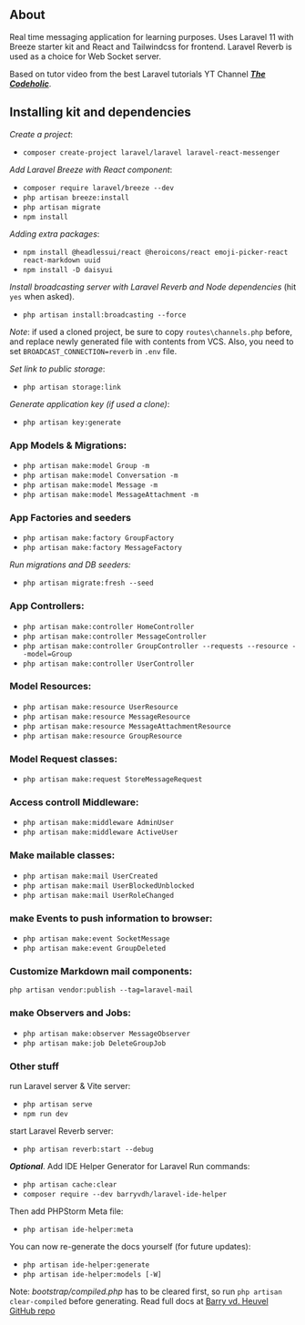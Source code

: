 ## About

Real time messaging application for learning purposes. Uses Laravel 11 with Breeze starter kit and React and Tailwindcss for frontend. Laravel Reverb is used as a choice for Web Socket server.

Based on tutor video from the best Laravel tutorials YT Channel
**_[The Codeholic](https://www.youtube.com/@TheCodeholic)_**.

## Installing kit and dependencies

_Create a project_:
* `composer create-project laravel/laravel laravel-react-messenger`

_Add Laravel Breeze with React component_:
* `composer require laravel/breeze --dev`
* `php artisan breeze:install`
* `php artisan migrate`
* `npm install`

_Adding extra packages_:
* `npm install @headlessui/react @heroicons/react emoji-picker-react react-markdown uuid`
* `npm install -D daisyui`

_Install broadcasting server with Laravel Reverb and Node dependencies_ (hit `yes` when asked).
* `php artisan install:broadcasting --force`

_Note_: if used a cloned project, be sure to copy `routes\channels.php` before, and replace newly generated file with contents from VCS. Also, you need to set `BROADCAST_CONNECTION=reverb` in `.env` file.

_Set link to public storage_:
* `php artisan storage:link`

_Generate application key (if used a clone)_:
* `php artisan key:generate`

### App Models & Migrations:
* `php artisan make:model Group -m`
* `php artisan make:model Conversation -m`
* `php artisan make:model Message -m`
* `php artisan make:model MessageAttachment -m`

### App Factories and seeders
* `php artisan make:factory GroupFactory`
* `php artisan make:factory MessageFactory`

_Run migrations and DB seeders:_
* `php artisan migrate:fresh --seed`

### App Controllers:
* `php artisan make:controller HomeController`
* `php artisan make:controller MessageController`
* `php artisan make:controller GroupController --requests --resource --model=Group`
* `php artisan make:controller UserController`

### Model Resources:
* `php artisan make:resource UserResource`
* `php artisan make:resource MessageResource`
* `php artisan make:resource MessageAttachmentResource`
* `php artisan make:resource GroupResource`

### Model Request classes:
* `php artisan make:request StoreMessageRequest`

### Access controll Middleware:
* `php artisan make:middleware AdminUser`
* `php artisan make:middleware ActiveUser`

### Make mailable classes:
* `php artisan make:mail UserCreated`
* `php artisan make:mail UserBlockedUnblocked`
* `php artisan make:mail UserRoleChanged`

### make Events to push information to browser:
* `php artisan make:event SocketMessage`
* `php artisan make:event GroupDeleted`

### Customize Markdown mail components:
`php artisan vendor:publish --tag=laravel-mail`

### make Observers and Jobs:
* `php artisan make:observer MessageObserver`
* `php artisan make:job DeleteGroupJob`

### Other stuff

run Laravel server & Vite server:
* `php artisan serve`
* `npm run dev`

start Laravel Reverb server:
* `php artisan reverb:start --debug`

**_Optional_**. Add IDE Helper Generator for Laravel
Run commands:
* `php artisan cache:clear`
* `composer require --dev barryvdh/laravel-ide-helper`

Then add PHPStorm Meta file:
* `php artisan ide-helper:meta`

You can now re-generate the docs yourself (for future updates):
* `php artisan ide-helper:generate`
* `php artisan ide-helper:models [-W]`

Note: _bootstrap/compiled.php_ has to be cleared first, so run `php artisan clear-compiled` before generating.
Read full docs at [Barry vd. Heuvel GitHub repo](https://github.com/barryvdh/laravel-ide-helper)
